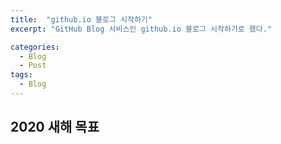 ```yaml
---
title:  "github.io 블로그 시작하기"
excerpt: "GitHub Blog 서비스인 github.io 블로그 시작하기로 했다."

categories:
  - Blog
  - Post
tags:
  - Blog
---
```


## 2020 새해 목표
